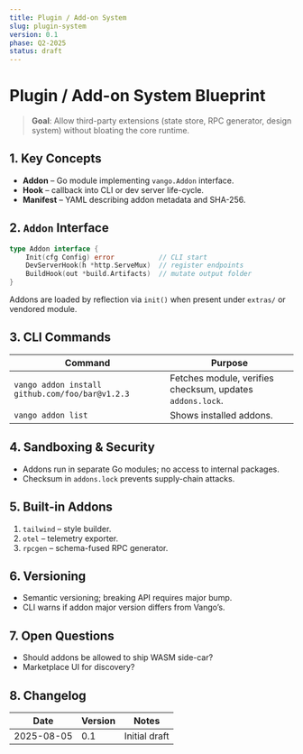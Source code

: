 ```yaml
---
title: Plugin / Add-on System
slug: plugin-system
version: 0.1
phase: Q2-2025
status: draft
---
```


# Plugin / Add-on System Blueprint

> **Goal**: Allow third-party extensions (state store, RPC generator, design system) without bloating the core runtime.

## 1. Key Concepts
* **Addon** – Go module implementing `vango.Addon` interface.
* **Hook** – callback into CLI or dev server life-cycle.
* **Manifest** – YAML describing addon metadata and SHA-256.

## 2. `Addon` Interface
```go
type Addon interface {
    Init(cfg Config) error           // CLI start
    DevServerHook(h *http.ServeMux)  // register endpoints
    BuildHook(out *build.Artifacts)  // mutate output folder
}
```
Addons are loaded by reflection via `init()` when present under `extras/` or vendored module.

## 3. CLI Commands
| Command | Purpose |
|---------|---------|
| `vango addon install github.com/foo/bar@v1.2.3` | Fetches module, verifies checksum, updates `addons.lock`. |
| `vango addon list` | Shows installed addons. |

## 4. Sandboxing & Security
* Addons run in separate Go modules; no access to internal packages.  
* Checksum in `addons.lock` prevents supply-chain attacks.

## 5. Built-in Addons
1. `tailwind` – style builder.  
2. `otel` – telemetry exporter.  
3. `rpcgen` – schema-fused RPC generator.

## 6. Versioning
* Semantic versioning; breaking API requires major bump.  
* CLI warns if addon major version differs from Vango’s.

## 7. Open Questions
* Should addons be allowed to ship WASM side-car?  
* Marketplace UI for discovery?

## 8. Changelog
| Date | Version | Notes |
|------|---------|-------|
|2025-08-05|0.1|Initial draft|
